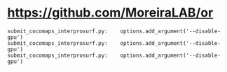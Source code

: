 # https://github.com/MoreiraLAB/or

```console
submit_cocomaps_interprosurf.py:	options.add_argument('--disable-gpu')
submit_cocomaps_interprosurf.py:	options.add_argument('--disable-gpu')
submit_cocomaps_interprosurf.py:	options.add_argument('--disable-gpu')

```

